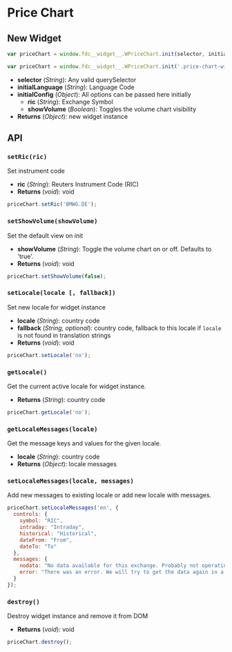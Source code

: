 # Price Chart

## New Widget

```js
var priceChart = window.fdc__widget__.WPriceChart.init(selector, initialConfig, initialLanguage, localeMessages);

var priceChart = window.fdc__widget__.WPriceChart.init('.price-chart-widget' /* optional parameters */);
```

- **selector** (_String_): Any valid querySelector
- **initialLanguage** (_String_): Language Code
- **initialConfig** (_Object_): All options can be passed here initially
  - **ric** (_String_): Exchange Symbol
  - **showVolume** (_Boolean_): Toggles the volume chart visibility
- **Returns** (_Object_): new widget instance

## API

### `setRic(ric)`

Set instrument code

- **ric** (_String_): Reuters Instrument Code (RIC)
- **Returns** (_void_): void

```js
priceChart.setRic('BMWG.DE');
```

### `setShowVolume(showVolume)`

Set the default view on init

- **showVolume** (_String_): Toggle the volume chart on or off. Defaults to 'true'.
- **Returns** (_void_): void

```js
priceChart.setShowVolume(false);
```

### `setLocale(locale [, fallback])`

Set new locale for widget instance

- **locale** (_String_): country code
- **fallback** (_String, optional_): country code, fallback to this locale if `locale` is not found in translation strings
- **Returns** (_void_): void

```js
priceChart.setLocale('no');
```

### `getLocale()`

Get the current active locale for widget instance.

- **Returns** (_String_): country code

```js
priceChart.getLocale('no');
```

### `getLocaleMessages(locale)`

Get the message keys and values for the given locale.

- **locale** (_String_): country code
- **Returns** (_Object_): locale messages

### `setLocaleMessages(locale, messages)`

Add new messages to existing locale or add new locale with messages.

```js
priceChart.setLocaleMessages('en', {
  controls: {
    symbol: "RIC",
    intraday: "Intraday",
    historical: "Historical",
    dateFrom: "From",
    dateTo: "To"
  },
  messages: {
    nodata: "No data available for this exchange. Probably not operating at this time.",
    error: "There was an error. We will try to get the data again in a few moments..."
  }
});
```

### `destroy()`

Destroy widget instance and remove it from DOM

- **Returns** (_void_): void

```js
priceChart.destroy();
```
